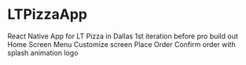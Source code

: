 # LTPizzaApp
React Native App for LT Pizza in Dallas 1st iteration before pro build out
Home Screen 
Menu
Customize screen
Place Order
Confirm order with splash animation logo
